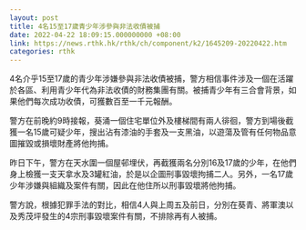 ```yaml
---
layout: post
title: 4名15至17歲青少年涉參與非法收債被捕
date: 2022-04-22 18:09:15.000000000 +08:00
link: https://news.rthk.hk/rthk/ch/component/k2/1645209-20220422.htm
categories: rthk
---
```


4名介乎15至17歲的青少年涉嫌參與非法收債被捕，警方相信事件涉及一個在活躍於各區、利用青少年代為非法收債的財務集團有關。被捕青少年有三合會背景，如果他們每次成功收債，可獲數百至一千元報酬。

警方在前晚約9時接報，葵涌一個住宅單位外及樓梯間有兩人徘徊，警方到場後截獲一名15歲可疑少年，搜出沾有漆油的手套及一支黑油，以遊蕩及管有任何物品意圖摧毀或損壞財產將他拘捕。

昨日下午，警方在天水圍一個屋邨埋伏，再截獲兩名分別16及17歲的少年，在他們身上檢獲一支天拿水及3罐紅油，於是以企圖刑事毀壞拘捕二人。另外，一名17歲少年涉嫌與組織及案件有關，因此在他住所以刑事毀壞將他拘捕。

警方說，根據犯罪手法的對比，相信4人與上周五及前日，分別在葵青、將軍澳以及秀茂坪發生的4宗刑事毀壞案件有關，不排除再有人被捕。
